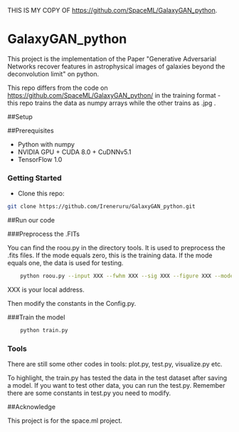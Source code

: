 THIS IS MY COPY OF https://github.com/SpaceML/GalaxyGAN_python. 

# GalaxyGAN_python
This project is the implementation of the Paper "Generative Adversarial Networks recover features in astrophysical images
of galaxies beyond the deconvolution limit" on python.

This repo differs from the code on https://github.com/SpaceML/GalaxyGAN_python/ in the training format -
this repo trains the data as numpy arrays while the other trains as .jpg .

##Setup

##Prerequisites
- Python with numpy
- NVIDIA GPU + CUDA 8.0 + CuDNNv5.1
- TensorFlow 1.0

### Getting Started
- Clone this repo:
```bash
git clone https://github.com/Ireneruru/GalaxyGAN_python.git
```

##Run our code

###Preprocess the .FITs

You can find the roou.py in the directory tools. It is used to preprocess the .fits files.
If the mode equals zero, this is the training data. If the mode equals one, the data is used for testing.

```bash
    python roou.py --input XXX --fwhm XXX --sig XXX --figure XXX --mode 0
```
XXX is your local address.

Then modify the constants in the Config.py.

###Train the model

```bash
    python train.py
```

### Tools

There are still some other codes in tools: plot.py, test.py, visualize.py etc.

To highlight, the train.py has tested the data in the test dataset after saving a model. If you want to test other data, you can run the test.py.
Remember there are some constants in test.py you need to modify.


##Acknowledge

This project is for the space.ml project.
